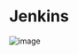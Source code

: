 # Jenkins





















![image](https://github.com/gundreyogeshreddy/Jenkins-End-To-End-Project/assets/136956748/907d7326-50db-421f-9cb3-ff7fd6810dde)





















